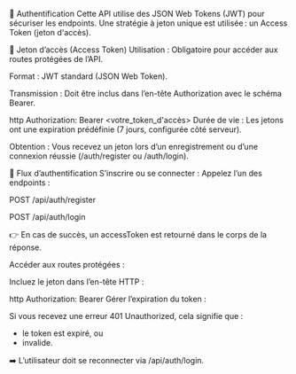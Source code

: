 🔐 Authentification
Cette API utilise des JSON Web Tokens (JWT) pour sécuriser les endpoints. Une stratégie à jeton unique est utilisée : un Access Token (jeton d'accès).

🎫 Jeton d’accès (Access Token)
Utilisation : Obligatoire pour accéder aux routes protégées de l’API.

Format : JWT standard (JSON Web Token).

Transmission : Doit être inclus dans l’en-tête Authorization avec le schéma Bearer.

http
Authorization: Bearer <votre_token_d'accès>
Durée de vie : Les jetons ont une expiration prédéfinie (7 jours, configurée côté serveur).

Obtention : Vous recevez un jeton lors d’un enregistrement ou d’une connexion réussie (/auth/register ou /auth/login).

🔁 Flux d’authentification
S’inscrire ou se connecter : Appelez l’un des endpoints :

POST /api/auth/register

POST /api/auth/login

👉 En cas de succès, un accessToken est retourné dans le corps de la réponse.

Accéder aux routes protégées :

Incluez le jeton dans l’en-tête HTTP :

http
Authorization: Bearer <accessToken>
Gérer l’expiration du token :

Si vous recevez une erreur 401 Unauthorized, cela signifie que :

- le token est expiré,
  ou 
- invalide.

➡️ L’utilisateur doit se reconnecter via /api/auth/login.


